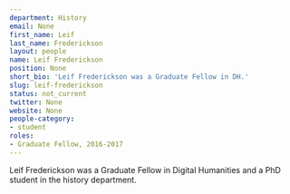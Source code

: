 ```yaml
---
department: History
email: None
first_name: Leif
last_name: Frederickson
layout: people
name: Leif Frederickson
position: None
short_bio: 'Leif Frederickson was a Graduate Fellow in DH.'
slug: leif-frederickson
status: not_current
twitter: None
website: None
people-category:
- student
roles:
- Graduate Fellow, 2016-2017
---
```

Leif Frederickson was a Graduate Fellow in Digital Humanities and a PhD student in the history department.
